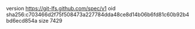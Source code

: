 version https://git-lfs.github.com/spec/v1
oid sha256:c703466d2f75f508473a227784dda48ce8d14b06b6fd81c60b92b4bd6ecd854a
size 7429
